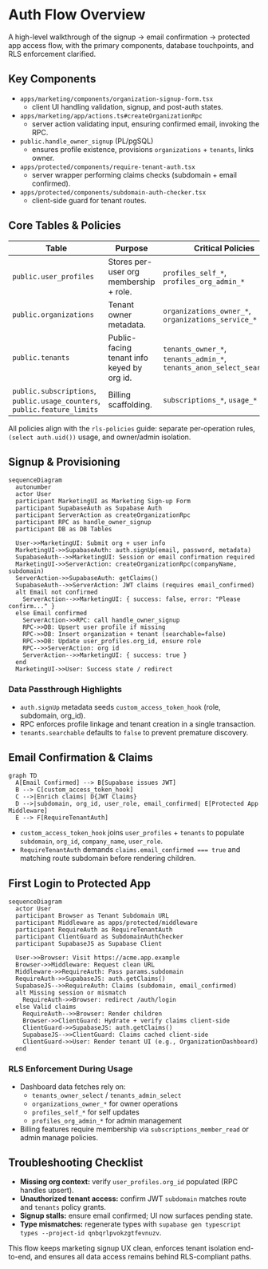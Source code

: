 # Auth Flow Overview

A high-level walkthrough of the signup → email confirmation → protected app access flow, with the primary components, database touchpoints, and RLS enforcement clarified.

## Key Components

- `apps/marketing/components/organization-signup-form.tsx`
  - client UI handling validation, signup, and post-auth states.
- `apps/marketing/app/actions.ts#createOrganizationRpc`
  - server action validating input, ensuring confirmed email, invoking the RPC.
- `public.handle_owner_signup` (PL/pgSQL)
  - ensures profile existence, provisions `organizations` + `tenants`, links owner.
- `apps/protected/components/require-tenant-auth.tsx`
  - server wrapper performing claims checks (subdomain + email confirmed).
- `apps/protected/components/subdomain-auth-checker.tsx`
  - client-side guard for tenant routes.

## Core Tables & Policies

| Table                                                                    | Purpose                                    | Critical Policies                                                      |
| ------------------------------------------------------------------------ | ------------------------------------------ | ---------------------------------------------------------------------- |
| `public.user_profiles`                                                   | Stores per-user org membership + role.     | `profiles_self_*`, `profiles_org_admin_*`                              |
| `public.organizations`                                                   | Tenant owner metadata.                     | `organizations_owner_*`, `organizations_service_*`                     |
| `public.tenants`                                                         | Public-facing tenant info keyed by org id. | `tenants_owner_*`, `tenants_admin_*`, `tenants_anon_select_searchable` |
| `public.subscriptions`, `public.usage_counters`, `public.feature_limits` | Billing scaffolding.                       | `subscriptions_*`, `usage_*`                                           |

All policies align with the `rls-policies` guide: separate per-operation rules, `(select auth.uid())` usage, and owner/admin isolation.

## Signup & Provisioning

```mermaid
sequenceDiagram
  autonumber
  actor User
  participant MarketingUI as Marketing Sign-up Form
  participant SupabaseAuth as Supabase Auth
  participant ServerAction as createOrganizationRpc
  participant RPC as handle_owner_signup
  participant DB as DB Tables

  User->>MarketingUI: Submit org + user info
  MarketingUI->>SupabaseAuth: auth.signUp(email, password, metadata)
  SupabaseAuth-->>MarketingUI: Session or email confirmation required
  MarketingUI->>ServerAction: createOrganizationRpc(companyName, subdomain)
  ServerAction->>SupabaseAuth: getClaims()
  SupabaseAuth-->>ServerAction: JWT claims (requires email_confirmed)
  alt Email not confirmed
    ServerAction-->>MarketingUI: { success: false, error: "Please confirm..." }
  else Email confirmed
    ServerAction->>RPC: call handle_owner_signup
    RPC->>DB: Upsert user profile if missing
    RPC->>DB: Insert organization + tenant (searchable=false)
    RPC->>DB: Update user_profiles.org_id, ensure role
    RPC-->>ServerAction: org id
    ServerAction-->>MarketingUI: { success: true }
  end
  MarketingUI->>User: Success state / redirect
```

### Data Passthrough Highlights

- `auth.signUp` metadata seeds `custom_access_token_hook` (role, subdomain, org_id).
- RPC enforces profile linkage and tenant creation in a single transaction.
- `tenants.searchable` defaults to `false` to prevent premature discovery.

## Email Confirmation & Claims

```mermaid
graph TD
  A[Email Confirmed] --> B[Supabase issues JWT]
  B --> C[custom_access_token_hook]
  C -->|Enrich claims| D{JWT Claims}
  D -->|subdomain, org_id, user_role, email_confirmed| E[Protected App Middleware]
  E --> F[RequireTenantAuth]
```

- `custom_access_token_hook` joins `user_profiles` + `tenants` to populate `subdomain`, `org_id`, `company_name`, `user_role`.
- `RequireTenantAuth` demands `claims.email_confirmed === true` and matching route subdomain before rendering children.

## First Login to Protected App

```mermaid
sequenceDiagram
  actor User
  participant Browser as Tenant Subdomain URL
  participant Middleware as apps/protected/middleware
  participant RequireAuth as RequireTenantAuth
  participant ClientGuard as SubdomainAuthChecker
  participant SupabaseJS as Supabase Client

  User->>Browser: Visit https://acme.app.example
  Browser->>Middleware: Request clean URL
  Middleware->>RequireAuth: Pass params.subdomain
  RequireAuth->>SupabaseJS: auth.getClaims()
  SupabaseJS-->>RequireAuth: Claims (subdomain, email_confirmed)
  alt Missing session or mismatch
    RequireAuth->>Browser: redirect /auth/login
  else Valid claims
    RequireAuth-->>Browser: Render children
    Browser->>ClientGuard: Hydrate + verify claims client-side
    ClientGuard->>SupabaseJS: auth.getClaims()
    SupabaseJS-->>ClientGuard: Claims cached client-side
    ClientGuard->>User: Render tenant UI (e.g., OrganizationDashboard)
  end
```

### RLS Enforcement During Usage

- Dashboard data fetches rely on:
  - `tenants_owner_select` / `tenants_admin_select`
  - `organizations_owner_*` for owner operations
  - `profiles_self_*` for self updates
  - `profiles_org_admin_*` for admin management
- Billing features require membership via `subscriptions_member_read` or admin manage policies.

## Troubleshooting Checklist

- **Missing org context:** verify `user_profiles.org_id` populated (RPС handles upsert).
- **Unauthorized tenant access:** confirm JWT `subdomain` matches route and `tenants` policy grants.
- **Signup stalls:** ensure email confirmed; UI now surfaces pending state.
- **Type mismatches:** regenerate types with `supabase gen typescript types --project-id qnbqrlpvokzgtfevnuzv`.

This flow keeps marketing signup UX clean, enforces tenant isolation end-to-end, and ensures all data access remains behind RLS-compliant paths.
